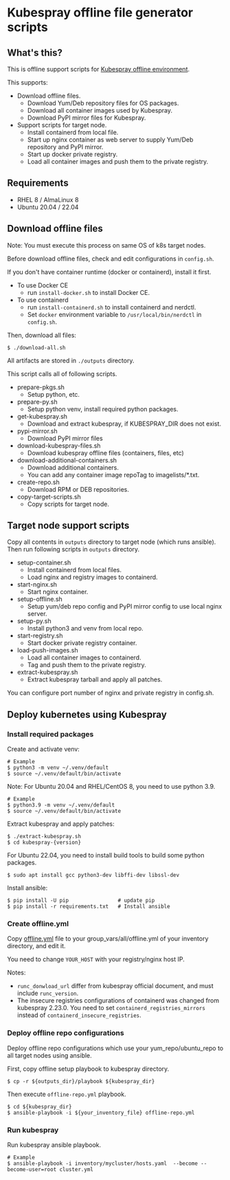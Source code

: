 # Kubespray offline file generator scripts

## What's this?

This is offline support scripts for [Kubespray offline environment](https://kubespray.io/#/docs/offline-environment).

This supports:

* Download offline files.
    - Download Yum/Deb repository files for OS packages.
    - Download all container images used by Kubespray.
    - Download PyPI mirror files for Kubespray.
* Support scripts for target node.
    - Install containerd from local file.
    - Start up nginx container as web server to supply Yum/Deb repository and PyPI mirror.
    - Start up docker private registry.
    - Load all container images and push them to the private registry.

## Requirements

- RHEL 8 / AlmaLinux 8
- Ubuntu 20.04 / 22.04

## Download offline files

Note: You must execute this process on same OS of k8s target nodes.

Before download offline files, check and edit configurations in `config.sh`.

If you don't have container runtime (docker or containerd), install it first.

* To use Docker CE
    - run `install-docker.sh` to install Docker CE.
* To use containerd
    - run `install-containerd.sh` to install containerd and nerdctl.
    - Set `docker` environment variable to `/usr/local/bin/nerdctl` in `config.sh`.

Then, download all files:

    $ ./download-all.sh

All artifacts are stored in `./outputs` directory.

This script calls all of following scripts.

* prepare-pkgs.sh
    - Setup python, etc.
* prepare-py.sh
    - Setup python venv, install required python packages.
* get-kubespray.sh
    - Download and extract kubespray, if KUBESPRAY_DIR does not exist.
* pypi-mirror.sh
    - Download PyPI mirror files
* download-kubespray-files.sh
    - Download kubespray offline files (containers, files, etc)
* download-additional-containers.sh
    - Download additional containers.
    - You can add any container image repoTag to imagelists/*.txt.
* create-repo.sh
    - Download RPM or DEB repositories.
* copy-target-scripts.sh
    - Copy scripts for target node.

## Target node support scripts

Copy all contents in `outputs` directory to target node (which runs ansible).
Then run following scripts in `outputs` directory. 

* setup-container.sh
    - Install containerd from local files.
    - Load nginx and registry images to containerd.
* start-nginx.sh
    - Start nginx container.
* setup-offline.sh
    - Setup yum/deb repo config and PyPI mirror config to use local nginx server.
* setup-py.sh
    - Install python3 and venv from local repo.
* start-registry.sh
    - Start docker private registry container.
* load-push-images.sh
    - Load all container images to containerd.
    - Tag and push them to the private registry.
* extract-kubespray.sh
    - Extract kubespray tarball and apply all patches.

You can configure port number of nginx and private registry in config.sh.

## Deploy kubernetes using Kubespray

### Install required packages

Create and activate venv:

    # Example
    $ python3 -m venv ~/.venv/default
    $ source ~/.venv/default/bin/activate

Note: For Ubuntu 20.04 and RHEL/CentOS 8, you need to use python 3.9.
    
    # Example
    $ python3.9 -m venv ~/.venv/default
    $ source ~/.venv/default/bin/activate

Extract kubespray and apply patches:

    $ ./extract-kubespray.sh
    $ cd kubespray-{version}

For Ubuntu 22.04, you need to install build tools to build some python packages.

    $ sudo apt install gcc python3-dev libffi-dev libssl-dev

Install ansible:

    $ pip install -U pip                # update pip
    $ pip install -r requirements.txt   # Install ansible

### Create offline.yml

Copy [offline.yml](./offline.yml) file to your group_vars/all/offline.yml of your inventory directory, and edit it.

You need to change `YOUR_HOST` with your registry/nginx host IP.

Notes:

* `runc_donwload_url` differ from kubespray official document, and must include `runc_version`.
* The insecure registries configurations of containerd was changed from kubespray 2.23.0. You need to set `containerd_registries_mirrors` instead of `containerd_insecure_registries`. 

### Deploy offline repo configurations

Deploy offline repo configurations which use your yum_repo/ubuntu_repo to all target nodes using ansible.

First, copy offline setup playbook to kubespray directory. 

    $ cp -r ${outputs_dir}/playbook ${kubespray_dir}

Then execute `offline-repo.yml` playbook.

    $ cd ${kubespray_dir}
    $ ansible-playbook -i ${your_inventory_file} offline-repo.yml

### Run kubespray

Run kubespray ansible playbook.

    # Example  
    $ ansible-playbook -i inventory/mycluster/hosts.yaml  --become --become-user=root cluster.yml
